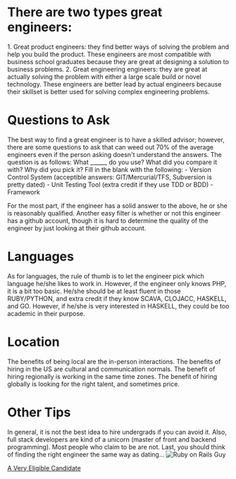 <h1>There are two types great engineers:</h1>
1. Great product engineers: they find better ways of solving the problem and help you build the product. These engineers are most compatible with business school graduates because they are great at designing a solution to business problems.
2. Great engineering engineers: they are great at actually solving the problem with either a large scale build or novel technology. These engineers are better lead by actual engineers because their skillset is better used for solving complex engineering problems.

<h1>Questions to Ask</h1>
The best way to find a great engineer is to have a skilled advisor; however, there are some questions to ask that can weed out 70% of the average engineers even if the person asking doesn't understand the answers. The question is as follows:
What ______ do you use? What did you compare it with? Why did you pick it?
Fill in the blank with the following:
- Version Control System (acceptible answers: GIT/Mercurial/TFS, Subversion is pretty dated)
- Unit Testing Tool (extra credit if they use TDD or BDD)
- Framework

For the most part, if the engineer has a solid answer to the above, he or she is reasonably qualified. Another easy filter is whether or not this engineer has a github account, though it is hard to determine the quality of the engineer by just looking at their github account. 

<h1>Languages</h1>
As for languages, the rule of thumb is to let the engineer pick which language he/she likes to work in. However, if the engineer only knows PHP, it is a bit too basic. He/she should be at least fluent in those RUBY/PYTHON, and extra credit if they know SCAVA, CLOJACC, HASKELL, and GO. However, if he/she is very interested in HASKELL, they could be too academic in their purpose.

<h1>Location</h1>
The benefits of being local are the in-person interactions. The benefits of hiring in the US are cultural and communication normals. The benefit of hiring regionally is working in the same time zones. The benefit of hiring globally is looking for the right talent, and sometimes price. 

<h1>Other Tips</h1>
In general, it is not the best idea to hire undergrads if you can avoid it. Also, full stack developers are kind of a unicorn (master of front and backend programming). Most people who claim to be are not. Last, you should think of finding the right engineer the same way as dating...

<img src="http://david.heinemeierhansson.com/images/me.jpg" alt="Ruby on Rails Guy">

<a href="https://github.com/dhh">A Very Eligible Candidate</a>

